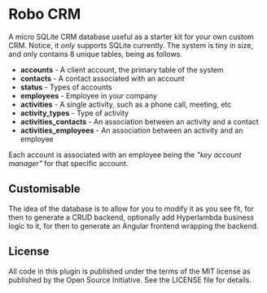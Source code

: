 # Robo CRM

A micro SQLite CRM database useful as a starter kit for your own custom CRM.
Notice, it _only_ supports SQLite currently. The system is tiny in size, and
only contains 8 unique tables, being as follows.

* __accounts__ - A client account, the primary table of the system
* __contacts__ - A contact associated with an account
* __status__ - Types of accounts
* __employees__ - Employee in your company
* __activities__ - A single activity, such as a phone call, meeting, etc
* __activity_types__ - Type of activity
* __activities_contacts__ - An association between an activity and a contact
* __activities_employees__ - An association between an activity and an employee

Each account is associated with an employee being the _"key account manager"_ for
that specific account.

## Customisable

The idea of the database is to allow for you to modify it as you see fit, for then
to generate a CRUD backend, optionally add Hyperlambda business logic to it, for
then to generate an Angular frontend wrapping the backend.

## License

All code in this plugin is published under the terms of the MIT license as published
by the Open Source Initiative. See the LICENSE file for details.


